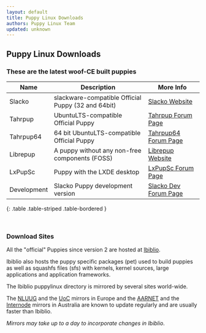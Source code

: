 ```yaml
---
layout: default
title: Puppy Linux Downloads
authors: Puppy Linux Team
updated: unknown
---
```

## Puppy Linux Downloads

### These are the latest woof-CE built puppies

|  Name          |       Description                                | More Info                  |
|----------------|--------------------------------------------------|----------------------------|
|Slacko          |slackware-compatible Official Puppy (32 and 64bit)|[Slacko Website][sla]       |
|Tahrpup         |UbuntuLTS-compatible Official Puppy               |[Tahrpup Forum Page][t32]   |
|Tahrpup64       |64 bit UbuntuLTS-compatible Official Puppy        |[Tahrpup64 Forum Page][t64] |
|Librepup        |A puppy without any non-free components (FOSS)    |[Librepup Website][lib]     |
|LxPupSc         |Puppy with the LXDE desktop                       |[LxPupSc Forum Page][lxp]   |
|Development     |Slacko Puppy development version                 |[Slacko Dev Forum Page][sde]|
{: .table .table-striped .table-bordered }

[sla]: http://slacko.eezy.xyz
[t32]: http://murga-linux.com/puppy/viewtopic.php?t=96178
[t64]: http://murga-linux.com/puppy/viewtopic.php?t=96748
[lib]: http://librepup.info/
[lxp]: http://murga-linux.com/puppy/viewtopic.php?t=101527
[sde]: http://murga-linux.com/puppy/viewtopic.php?t=101827

<br/>

### Download Sites

All the "official" Puppies since version 2 are hosted at [Ibiblio](http://distro.ibiblio.org/puppylinux/).

Ibiblio also hosts the puppy specific packages (pet) used to build puppies as 
well as squashfs files (sfs) with kernels, kernel sources, large applications 
and application frameworks.

The Ibiblio puppylinux directory is mirrored by several sites world-wide.

The [NLUUG](http://ftp.nluug.nl/ftp/pub/os/Linux/distr/puppylinux/) and the 
[UoC](http://ftp.cc.uoc.gr/mirrors/linux/puppylinux/) mirrors in Europe and 
the [AARNET](http://mirror.aarnet.edu.au/pub/puppylinux/) and the 
[Internode](http://mirror.internode.on.net/pub/puppylinux/) mirrors in 
Australia are known to update regularly and are usually faster than Ibiblio.

_Mirrors may take up to a day to incorporate changes in Ibiblio_.
